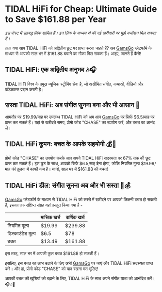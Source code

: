 # TIDAL HiFi for Cheap: Ultimate Guide to Save $161.88 per Year
*इस पोस्ट में सहबद्ध लिंक शामिल हैं। इन लिंक के माध्यम से की गई खरीदारी पर मुझे कमीशन मिल सकता है।*

🔥🔥 क्या आप TIDAL HiFi को अद्वितीय छूट पर प्राप्त करना चाहते हैं? अब [GamsGo](https://www.gamsgo.com/partner/ykeX7B) प्लेटफॉर्म के माध्यम से आपको साल भर में $161.88 बचाने का मौका मिल सकता हैं। आइए, जानते हैं कैसे!

## TIDAL HiFi: एक अद्वितीय अनुभव 🎶🎧

TIDAL HiFi विश्व के प्रमुख म्यूजिक स्ट्रीमिंग सेवा है, जो असीमित संगीत, कथाओं, वीडियो और पॉडकास्ट प्रदान करती है।

## सस्ता TIDAL HiFi: अब संगीत सुनना बना और भी आसान 💸

आमतौर पर $19.99/माह पर उपलब्ध TIDAL HiFi को अब आप [GamsGo](https://www.gamsgo.com/partner/ykeX7B) पर सिर्फ $6.5/माह पर प्राप्त कर सकते हैं। यहां से खरीदते समय, प्रोमो कोड "CHASE" का उपयोग करें, और बचत का आनंद लें। 

## TIDAL HiFi कूपन: बचत के आपके सहयोगी 💰🔖

प्रोमो कोड "CHASE" का उपयोग करके आप अपने TIDAL HiFi सदस्यता पर 67% तक की छूट प्राप्त कर सकते हैं। इस छूट के साथ, आपको सिर्फ $6.5/माह देना होगा, जोकि नियमित मूल्य $19.99/माह की तुलना में काफी कम है। यानी, साल भर में $161.88 की बचत! 

## TIDAL HiFi डील: संगीत सुनना अब और भी सस्ता 🎵💰

[GamsGo](https://www.gamsgo.com/partner/ykeX7B) प्लेटफॉर्म के माध्यम से TIDAL HiFi को सस्ते में खरीदने पर आपको कितनी बचत हो सकती है, इसका एक संक्षिप्त संग्रह यहां प्रस्तुत किया गया है -

||मासिक खर्च|वार्षिक खर्च|
|---|---|---|
|नियमित मूल्य|$19.99|$239.88|
|डिस्काउंटेड मूल्य|$6.5|$78|
|बचत|$13.49|$161.88|

इस तरह, साल भर में आपकी कुल बचत $161.88 हो सकती हैं। 

इसलिए, इस बचत का लाभ उठाने के लिए अभी [GamsGo](https://www.gamsgo.com/partner/ykeX7B) पर जाएं और TIDAL HiFi सदस्यता प्राप्त करें। और हां, प्रोमो कोड "CHASE" को याद रखना मत भूलिए!

आपकी बचत की खुशियों को बढ़ाने के लिए, TIDAL HiFi के साथ अपने संगीत यात्रा को आनंदित करें। 🎧🎶💖